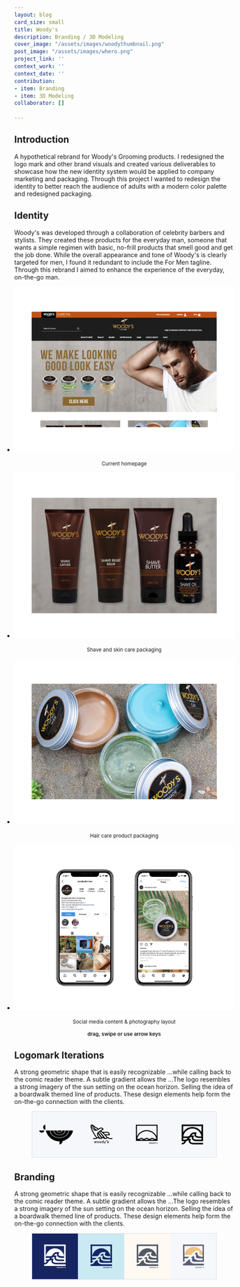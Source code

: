 ```yaml
---
layout: blog
card_size: small
title: Woody's
description: Branding / 3D Modeling
cover_image: "/assets/images/woodythumbnail.png"
post_image: "/assets/images/whero.png"
project_link: ''
context_work: ''
context_date: ''
contribution:
- item: Branding
- item: 3D Modeling
collaborator: []

---
```

## Introduction   

A hypothetical rebrand for Woody's Grooming products. I redesigned the logo mark and other brand visuals and created various deliverables to showcase how the new identity system would be applied to company marketing and packaging. Through this project I wanted to redesign the identity to better reach the audience of adults with a modern color palette and redesigned packaging.

## Identity   

Woody's was developed through a collaboration of celebrity barbers and stylists. They created these products for the everyday man, someone that wants a simple regimen with basic, no-frill products that smell good and get the job done. While the overall appearance and tone of Woody's is clearly targeted for men, I found it redundant to include the For Men tagline. Through this rebrand I aimed to enhance the experience of the everyday, on-the-go man.

<style>

.glide ul {

max-width: initial;

}

.glide img {

pointer-events: none;

}

.glide__slides {

padding-left: 0;

}

.glide .glide__slide {

opacity: 1; transform: scale(1);

}

</style>

<div class="glide mt4">

<div class="glide__track" data-glide-el="track">

<ul class="glide__slides">

<li class="glide__slide" style="text-align: left;"> <img src="/assets/images/woodysOld1.png" alt="Woody's homepage">

<small><center>Current homepage</center></small>

</li>

<li class="glide__slide" style="text-align: left;"> <img src="/assets/images/woodysOld2.png" alt="Woody's packaging 1">

<small><center>Shave and skin care packaging</center></small>

</li>

<li class="glide__slide" style="text-align: left;"> <img src="/assets/images/woodysOld3.png" alt="Woody's packaging 2">

<small><center>Hair care product packaging</center></small>

</li>

<li class="glide__slide" style="text-align: left;"> <img src="/assets/images/woodysOld4.png" alt="Woody's Instagram">

<small><center>Social media content & photography layout</center></small>

</li>

</ul>

</div>

<small style="text-align: center; color: var(--ink-6); font-weight: 600; display: block;">drag, swipe or use arrow keys</small>

</div>

## Logomark Iterations 

A strong geometric shape that is easily recognizable ...while calling back to the comic reader theme. A subtle gradient allows the ...The logo resembles a strong imagery of the sun setting on the ocean horizon. Selling the idea of a boardwalk themed line of products. These design elements help form the on-the-go connection with the clients.

<figure> <img src="/assets/images/woodysLogoIterations.png" alt="final logomark"></figure>

## Branding 

A strong geometric shape that is easily recognizable ...while calling back to the comic reader theme. A subtle gradient allows the ...The logo resembles a strong imagery of the sun setting on the ocean horizon. Selling the idea of a boardwalk themed line of products. These design elements help form the on-the-go connection with the clients.

<figure> <img src="/assets/images/woodysFinalLogos.png" alt="final logomark"></figure>